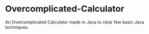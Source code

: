 # Overcomplicated-Calculator
An Overcomplicated Calculator made in Java to clear few basic Java techniques.
